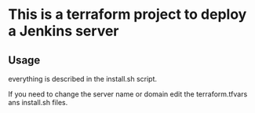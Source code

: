 # This is a terraform project to deploy a Jenkins server

## Usage

everything is described in the install.sh script.

If you need to change the server name or domain edit the terraform.tfvars ans install.sh files.
